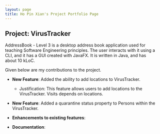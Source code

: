 ```yaml
---
layout: page
title: Ho Pin Xian's Project Portfolio Page
---
```


## Project: VirusTracker

AddressBook - Level 3 is a desktop address book application used for teaching Software Engineering principles. The user interacts with it using a CLI, and it has a GUI created with JavaFX. It is written in Java, and has about 10 kLoC.

Given below are my contributions to the project.

* **New Feature**: Added the ability to add locations to VirusTracker.
  * Justification: This feature allows users to add locations to the VirusTracker. Visits depends on locations. 
  
* **New Feature**: Added a quarantine status property to Persons within the VirusTracker.

* **Enhancements to existing features**:

* **Documentation**:

 
